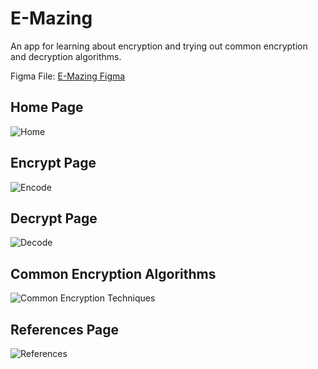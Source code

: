 # E-Mazing

An app for learning about encryption and trying out common encryption and decryption algorithms.

Figma File: [E-Mazing Figma](https://www.figma.com/design/QNCuGtniFtokcHD7erM0D9/E-Mazing)

## Home Page
![Home](https://github.com/user-attachments/assets/4932dc75-4029-4868-a001-9d8aa79c75b9)

## Encrypt Page
![Encode](https://github.com/user-attachments/assets/1e4534d1-0f37-4125-bea6-d220cb6e947f)

## Decrypt Page
![Decode](https://github.com/user-attachments/assets/d72e050e-f867-4257-895a-8841bb5ab8c9)

## Common Encryption Algorithms
![Common Encryption Techniques](https://github.com/user-attachments/assets/350fc4c6-f537-4fdc-84a9-68f23290e7f8)

## References Page
![References](https://github.com/user-attachments/assets/e99007d5-7353-42ce-aa26-57255a58f069)

